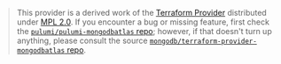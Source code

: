 > This provider is a derived work of the [Terraform Provider](https://github.com/mongodb/terraform-provider-mongodbatlas)
> distributed under [MPL 2.0](https://www.mozilla.org/en-US/MPL/2.0/). If you encounter a bug or missing feature,
> first check the [`pulumi/pulumi-mongodbatlas` repo](https://github.com/pulumi/pulumi-mongodbatlas/issues); however, if that doesn't turn up anything,
> please consult the source [`mongodb/terraform-provider-mongodbatlas` repo](https://github.com/mongodb/terraform-provider-mongodbatlas/issues).